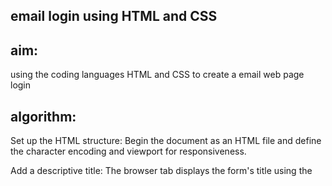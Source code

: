 ## email login using HTML and CSS
## aim:
using the coding languages HTML and CSS to create a email web page login
## algorithm:
Set up the HTML structure: Begin the document as an HTML file and define the character encoding and viewport for responsiveness.

Add a descriptive title: The browser tab displays the form's title using the <title> tag.

Link external CSS: Reference an external CSS file (style.css) to style the login form components.

Create a section container: Use the <section> tag to wrap the login form and help with layout and styling.

Build the login box: Create a <div> with the class login-box to contain and center the login form on the page.

Construct the form: Inside the login box, use a <form> element to group input fields and controls for user authentication.

Construct the form: Inside the login box, use a <form> element to group input fields and controls for user authentication.

Design input fields: Add form fields for the user to enter their email and password, each inside a .input-box div for styling, with an associated icon and label.

Add remember and forgot controls: Include a 'Remember me' checkbox and a 'Forgot Password?' link for user convenience and account recovery.

Insert the login and register controls: Place a 'Login' button for form submission and a link underneath for users to register if they do not have an account.

Include icon scripts: Load the Ionicons JavaScript libraries at the bottom so the icon components render properly within input boxes.

## program:
##   HTML

```
<!DOCTYPE html>
<html lang="en">
<head>
    <meta charset="UTF-8">
    <meta name="viewport" content="width=device-width, initial-scale=1.0">
    <title>Responsive Animated Login form using HTML CSS only | codehal</title>
    <link rel="stylesheet" href="style.css">
</head>
<body>
    <section>
    <div class="login-box">
        <form action="">
            <h2>Login</h2>
            <div class="input-box">
                <span class="icon"><ion-icon name="mail"></ion-icon></span>
                <input type="email" required>
                <label>Email</label>
            </div>
                <div class="input-box">
                <span class="icon"><ion-icon name="lock-closed"></ion-icon></span>
                <input type="password" required>
                <label>password</label>

            </div>
            <div class="remember-forgot">
                <label><input type="checkbox">Remember me</label>
                <a href="#">Forgot Password?</a>
            <div>
                <button type="submit" class="btn">Login</button>
                <div class="register-link">
                    <p>Don't have an account? <a href="#">Register</a></p>
            </div>
        </form>
    </div>
</section>
    <script type="module" src="https://unpkg.com/ionicons@7.1.0/dist/ionicons/ionicons.esm.js"></script>
    <script nomodule src="https://unpkg.com/ionicons@7.1.0/dist/ionicons/ionicons.js"></script>
    
</body>
</html>
```
## CSS
```
@import url('https://fonts.googleapis.com/css2?family=Poppins:wght@200;300;400;500;600;700&display=swap');
*{
    margin: 0;
    padding: 0;
    box-sizing: border-box;
    font-family: 'times new roman', sans-serif;
}
section{
    display:flex;
    justify-content: center;
    align-items: center;
    width: 100%;
    height: 100vh;
    background: url('Screenshot\ 2025-10-02\ 161013.png')no-repeat;
    background-size: cover;
    background-position: center;

}
.login-box{
    position: relative;
    width: 400px;
    height: 450px;
    background: transparent;
    border: 2px solid rgba(255,255,255,.5);
    border-radius: 20px;
    align-items: center;
    justify-content: center;
    display: flex;
    backdrop-filter: blur(15px);
    
    
}
.login-box h2{
    position: relative;
    color: #4070f4;
    text-align: center;
    text-transform: uppercase;
    margin-bottom: 30px;
}
.input-box{
    position: relative;
    width: 100%;
    margin: 30px;  
    border-bottom:  2px solid #0a0400;
}
.input-box label{
    position: absolute;
    top: 50%;
    left: 5px;
    color: #333;
    transform: translateY(-50%);
    font-size: 16px;
    font-weight: 400;
    pointer-events: none;
    transition: .5s;
}
.input-box input:focus~label,
.input-box input:valid~label{
    top: -5px;

}
.input-box input{
    width: 100%;
    padding: 0 35px 0 5px;
    font-size: 16px;
    color: #000;
    margin-top: 10px;
    border: none;
    border-bottom: 2px solid #333;
    outline: none;
    background: transparent;
}
.input-box.icon{
    position: absolute;
    right: 8px;
    color:#000;
    font-size: 1.2em;
    line-height: 57px;
}
.remember-forgot{
    margin: -15px 0 15px;
    font-size: .9em;
    color: #000;
    display:flex;
    justify-content: space-between;
}
.remember-forgot label input{
    margin-right:5px;
}
.remember-forgot a{
    color:#000;
    text-decoration: none;
}
.remember-forgot a:hover{
    text-decoration: underline;
}
button{
    width:100%;
    height: 40px;
    background:#000;
    border: none;
    outline: none;
    border-radius: 40px;
    cursor: pointer;
    font-size: 1em;
    color: #fff;
    font-weight: 500;
}
.register-link{
    font-size: .9em;
    color:#fff;
    text-align:center;
    margin: 25px 0 10px;
}
.register-link p a{
    color: #000;
    text-decoration: none;
    font-weight: 600;
}
```
## output:
<img width="1917" height="919" alt="Screenshot 2025-10-16 191622" src="https://github.com/user-attachments/assets/b6bc84a3-e80e-47ca-9438-d75fcae32541" />

## result:
the above code gives a web page email login and code is executed successfully.
